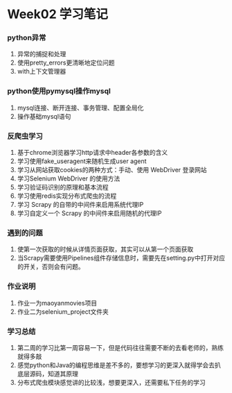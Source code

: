 # Week02 学习笔记
### python异常
1. 异常的捕捉和处理
2. 使用pretty_errors更清晰地定位问题
3. with上下文管理器
### python使用pymysql操作mysql
1. mysql连接、断开连接、事务管理、配置全局化
2. 操作基础mysql语句
### 反爬虫学习
1. 基于chrome浏览器学习http请求中header各参数的含义
2. 学习使用fake_useragent来随机生成user agent
3. 学习从网站获取cookies的两种方式：手动、使用 WebDriver 登录网站
4. 学习Selenium WebDriver 的使用方法
5. 学习验证码识别的原理和基本流程
6. 学习使用redis实现分布式爬虫的流程
7. 学习 Scrapy 的自带的中间件来启用系统代理IP
8. 学习自定义一个 Scrapy 的中间件来启用随机的代理IP
### 遇到的问题
1. 使第一次获取的时候从详情页面获取，其实可以从第一个页面获取
2. 当Scrapy需要使用Pipelines组件存储信息时，需要先在setting.py中打开对应的开关，否则会有问题。
### 作业说明
1. 作业一为maoyanmovies项目
2. 作业二为selenium_project文件夹
### 学习总结
1. 第二周的学习比第一周容易一下，但是代码往往需要不断的去看老师的，熟练就得多敲
2. 感觉python和Java的编程思维是差不多的，要想学习的更深入就得学会去扒底层源码，知道其原理
3. 分布式爬虫模块感觉讲的比较浅，想要更深入，还需要私下任务的学习
